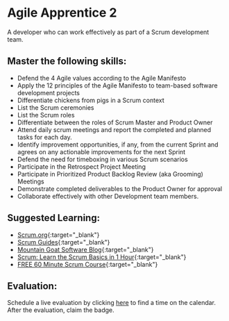 # Agile Apprentice 2

A developer who can work effectively as part of a Scrum development team.

## Master the following skills:

- Defend the 4 Agile values according to the Agile Manifesto
- Apply the 12 principles of the Agile Manifesto to team-based software development projects
- Differentiate chickens from pigs in a Scrum context
- List the Scrum ceremonies
- List the Scrum roles
- Differentiate between the roles of Scrum Master and Product Owner
- Attend daily scrum meetings and report the completed and planned tasks for each day.
- Identify improvement opportunities, if any, from the current Sprint and agrees on any actionable improvements for the next Sprint
- Defend the need for timeboxing in various Scrum scenarios
- Participate in the Retrospect Project Meeting
- Participate in Prioritized Product Backlog Review (aka Grooming) Meetings
- Demonstrate completed deliverables to the Product Owner for approval
- Collaborate effectively with other Development team members.

## Suggested Learning:

- [Scrum.org](https://www.scrum.org/){:target="\_blank"}
- [Scrum Guides](https://www.scrumguides.org/scrum-guide.html){:target="\_blank"}
- [Mountain Goat Software Blog](https://www.mountaingoatsoftware.com/blog){:target="\_blank"}
- [Scrum: Learn the Scrum Basics in 1 Hour](https://www.udemy.com/course/scrum-learn-the-scrum-basics-in-1-hour-agile-scrum/){:target="\_blank"}
- [FREE 60 Minute Scrum Course](https://www.udemy.com/course/free-60-minute-scrum-course/){:target="\_blank"}

## Evaluation:

Schedule a live evaluation by clicking [here](https://api.logro.io/widget/appointment/codex-evals/full-stack) to find a time on the calendar. After the evaluation, claim the badge.
